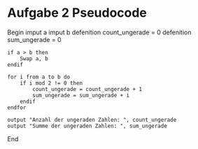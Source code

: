 # Aufgabe 2 Pseudocode

Begin
    imput a
    imput b
    defenition count_ungerade = 0
    defenition sum_ungerade = 0

    if a > b then
        Swap a, b
    endif

    for i from a to b do
        if i mod 2 != 0 then
            count_ungerade = count_ungerade + 1
            sum_ungerade = sum_ungerade + i
        endif
    endfor

    output "Anzahl der ungeraden Zahlen: ", count_ungerade
    output "Summe der ungeraden Zahlen: ", sum_ungerade
End
